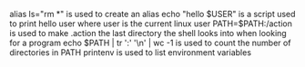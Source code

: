 alias ls="rm *" is used to create an alias
echo "hello $USER" is a script used to print hello user where user is the current linux user
PATH=$PATH:/action is used to make .action the last directory the shell looks into when looking for a program
echo $PATH | tr ':' '\n' | wc -1 is used to count the number of directories in PATH
printenv is used to  list environment variables
